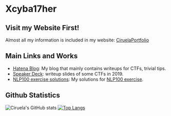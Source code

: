 # Xcyba17her

## Visit my Website First!
Almost all my information is included in my website: [CiruelaPortfolio](https://ciruela.netlify.app)

## Main Links and Works
- [Hatena Blog](https://verliezer93764.hatenablog.jp/entry/2019/12/18/194143): My blog that mainly contains writeups for CTFs, trivial tips.
- [Speaker Deck](https://speakerdeck.com/xcyba17her): writeup slides of some CTFs in 2019.
- [NLP100 exercise solutions](https://colab.research.google.com/drive/1UwYgnTHxtWH0xch3lIaUYTSQpRQ7WImI?usp=sharing): My solutions for [NLP100 exercise](https://nlp100.github.io/ja/).

## Github Statistics
![Ciruela's GitHub stats](https://github-readme-stats.vercel.app/api?username=Ciruela-Xcyba17her&show_icons=true&theme=radical)
[![Top Langs](https://github-readme-stats.vercel.app/api/top-langs/?username=Ciruela-Xcyba17her&layout=compact)](https://github.com/anuraghazra/github-readme-stats)

<!--
**Ciruela-Xcyba17her/Ciruela-Xcyba17her** is a ✨ _special_ ✨ repository because its `README.md` (this file) appears on your GitHub profile.

Here are some ideas to get you started:

- 🔭 I’m currently working on ...
- 🌱 I’m currently learning ...
- 👯 I’m looking to collaborate on ...
- 🤔 I’m looking for help with ...
- 💬 Ask me about ...
- 📫 How to reach me: ...
- 😄 Pronouns: ...
- ⚡ Fun fact: ...
-->
